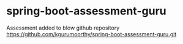 # spring-boot-assessment-guru

Assessment added to blow github repository
https://github.com/kgurumoorthy/spring-boot-assessment-guru.git
